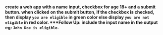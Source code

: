#### create a web app with a name input, checkbox for age 18+ and a submit button. when clicked on the submit button, if the checkbox is checked, then display `you are eligible` in green color else display `you are not eligible` in red color. ***Follow Up: include the input name in the output eg: `John Doe is eligible`.
